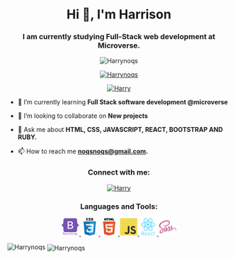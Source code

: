 <h1 align="center">Hi 👋, I'm Harrison</h1>
<h3 align="center">I am currently studying Full-Stack web development at Microverse.</h3>

<p align="center"> <img src="https://komarev.com/ghpvc/?username=Harrynoqs&label=Profile%20views&color=0e75b6&style=flat" alt="Harrynoqs" /> </p>

<p align="center"> <a href="https://github.com/ryo-ma/github-profile-trophy"><img src="https://github-profile-trophy.vercel.app/?username=Harrynoqs" alt="Harrynoqs" /></a> </p>

<p align="center"> <a href="https://twitter.com/noqsnoq1" target="blank"><img src="https://img.shields.io/twitter/follow/noqsnoq1?logo=twitter&style=for-the-badge" alt="Harry" /></a> </p>

- 🌱 I’m currently learning **Full Stack software development @microverse**

- 👯 I’m looking to collaborate on **New projects**

- 💬 Ask me about **HTML, CSS, JAVASCRIPT, REACT, BOOTSTRAP AND RUBY.**

- 📫 How to reach me **noqsnoqs@gmail.com.**

<h3 align="center">Connect with me:</h3>
<p align="center"><a href="https://twitter.com/noqsnoq1" target="blank"><img src="https://img.shields.io/twitter/follow/noqsnoq1?logo=twitter&style=for-the-badge" alt="Harry" /></a>
</p>

<h3 align="center">Languages and Tools:</h3>
<p align="center"> <a href="https://getbootstrap.com" target="_blank" rel="noreferrer"> <img src="https://raw.githubusercontent.com/devicons/devicon/master/icons/bootstrap/bootstrap-plain-wordmark.svg" alt="bootstrap" width="40" height="40"/> </a> <a href="https://www.w3schools.com/css/" target="_blank" rel="noreferrer"> <img src="https://raw.githubusercontent.com/devicons/devicon/master/icons/css3/css3-original-wordmark.svg" alt="css3" width="40" height="40"/> </a> <a href="https://www.w3.org/html/" target="_blank" rel="noreferrer"> <img src="https://raw.githubusercontent.com/devicons/devicon/master/icons/html5/html5-original-wordmark.svg" alt="html5" width="40" height="40"/> </a> <a href="https://developer.mozilla.org/en-US/docs/Web/JavaScript" target="_blank" rel="noreferrer"> <img src="https://raw.githubusercontent.com/devicons/devicon/master/icons/javascript/javascript-original.svg" alt="javascript" width="40" height="40"/> </a> </a> <a href="https://reactjs.org/" target="_blank" rel="noreferrer"> <img src="https://raw.githubusercontent.com/devicons/devicon/master/icons/react/react-original-wordmark.svg" alt="react" width="40" height="40"/> </a> </a> <a href="https://sass-lang.com" target="_blank" rel="noreferrer"> <img src="https://raw.githubusercontent.com/devicons/devicon/master/icons/sass/sass-original.svg" alt="sass" width="40" height="40"/> </a> </p>

<p><img align="left" src="https://github-readme-stats.vercel.app/api/top-langs?username=Harrynoqs&show_icons=true&locale=en&layout=compact" alt="Harrynoqs" /></p>

<p>&nbsp;<img align="center" src="https://github-readme-stats.vercel.app/api?username=Harrynoqs&show_icons=true&locale=en" alt="Harrynoqs" /></p>

<p><img align="center" src="https://github-readme-streak-stats.herokuapp.com/?user=e
